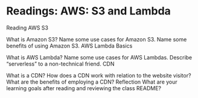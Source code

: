 # Readings: AWS: S3 and Lambda

Reading
AWS S3

What is Amazon S3?
Name some use cases for Amazon S3.
Name some benefits of using Amazon S3.
AWS Lambda Basics

What is AWS Lambda?
Name some use cases for AWS Lambdas.
Describe “serverless” to a non-technical friend.
CDN

What is a CDN?
How does a CDN work with relation to the website visitor?
What are the benefits of employing a CDN?
Reflection
What are your learning goals after reading and reviewing the class README?
